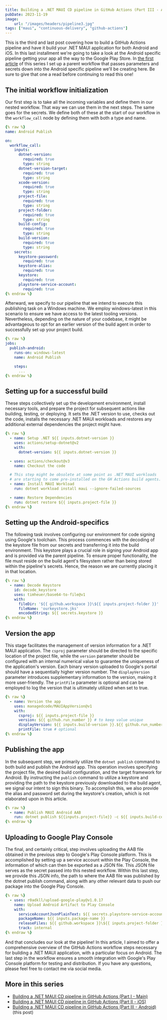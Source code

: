 ```yaml
---
title: Building a .NET MAUI CD pipeline in GitHub Actions (Part III - Android)
pubDate: 2023-11-19
image:
    url: "/images/headers/pipeline3.jpg"
tags: ["maui", "continuous-delivery", "github-actions"]
---
```


This is the third and last post covering how to build a GitHub Actions pipeline and have it build your .NET MAUI application for both Android and iOS. In this last installment we're going to take a look at the Android specific pipeline getting your app all the way to the Google Play Store. In [the first article](https://www.thewissen.io/making-maui-cd-pipeline/) of this series I set up a parent workflow that passes parameters and secrets down into the Android specific pipeline we'll be creating here. Be sure to give that one a read before continuing to read this one!

## The initial workflow initialization
Our first step is to take all the incoming variables and define them in our nested workflow. That way we can use them in the next steps. The same goes for the secrets. We define both of these at the start of our workflow in the `workflow_call` node by defining them with both a type and name.

```yaml
{% raw %}
name: Android Publish

on:
  workflow_call:
    inputs:
      dotnet-version:
        required: true
        type: string
      dotnet-version-target:
        required: true
        type: string
      xcode-version:
        required: true
        type: string
      project-file:
        required: true
        type: string
      project-folder:
        required: true
        type: string
      build-config:
        required: true
        type: string
      build-version:
        required: true
        type: string
    secrets:      
      keystore-password:
        required: true
      keystore-alias:
        required: true
      keystore:
        required: true
      playstore-service-account:
        required: true
{% endraw %}
```

Afterward, we specify to our pipeline that we intend to execute this publishing task on a Windows machine. We employ windows-latest in this scenario to ensure we have access to the latest tooling versions. Nevertheless, depending on the nature of your codebase, it might be advantageous to opt for an earlier version of the build agent in order to successfully set up your project build.

```yaml
{% raw %}
jobs:
  publish-android:
    runs-on: windows-latest
    name: Android Publish

    steps:
      ...
{% endraw %}
```

## Setting up for a successful build

These steps collectively set up the development environment, install necessary tools, and prepare the project for subsequent actions like building, testing, or deploying. It sets the .NET version to use, checks out the code, installs the necessary .NET MAUI workloads and restores any additional external dependencies the project might have.

```yaml
{% raw %}
  - name: Setup .NET ${{ inputs.dotnet-version }}
    uses: actions/setup-dotnet@v2
    with:
      dotnet-version: ${{ inputs.dotnet-version }}

  - uses: actions/checkout@v3
    name: Checkout the code

  # This step might be obsolete at some point as .NET MAUI workloads 
  # are starting to come pre-installed on the GH Actions build agents.
  - name: Install MAUI Workload
    run: dotnet workload install maui --ignore-failed-sources

  - name: Restore Dependencies
    run: dotnet restore ${{ inputs.project-file }}
{% endraw %}
```

## Setting up the Android-specifics

The following task involves configuring our environment for code signing using Google's toolchain. This process commences with the decoding of the keystore file from our secrets and transferring it into the build environment. This keystore plays a crucial role in signing your Android app and is provided via the parent pipeline. To ensure proper functionality, the file must reside on the build agent's filesystem rather than being stored within the pipeline's secrets. Hence, the reason we are currently placing it in that location.

```yaml
{% raw %}
  - name: Decode Keystore
    id: decode_keystore
    uses: timheuer/base64-to-file@v1
    with:
      fileDir: '${{ github.workspace }}\${{ inputs.project-folder }}'
      fileName: 'ourkeystore.jks'
      encodedString: ${{ secrets.keystore }}
{% endraw %}
```

## Version the app

This stage facilitates the management of version information for a .NET MAUI application. The `csproj` parameter should be directed to the specific location of the project file, while the `version` parameter should be configured with an internal numerical value to guarantee the uniqueness of the application's version. Each binary version uploaded to Google's portal should have a sequentially higher version number. The `displayVersion` parameter introduces supplementary information to the version, making it more user-friendly. The `printFile` parameter is optional and can be employed to log the version that is ultimately utilized when set to true.

```yaml
{% raw %}
  - name: Version the app
    uses: managedcode/MAUIAppVersion@v1
    with: 
      csproj: ${{ inputs.project-file }}
      version: ${{ github.run_number }} # to keep value unique
      displayVersion: ${{ inputs.build-version }}.${{ github.run_number }}
      printFile: true # optional
{% endraw %}
```

## Publishing the app

In the subsequent step, we primarily utilize the `dotnet publish` command to both build and publish the Android app. This operation involves specifying the project file, the desired build configuration, and the target framework for Android. By instructing the `publish` command to utilize a keystore and providing the path to the keystore previously downloaded to the build agent, we signal our intent to sign this binary. To accomplish this, we also provide the alias and password set during the keystore's creation, which is not elaborated upon in this article.

```yaml
{% raw %}
  - name: Publish MAUI Android AAB
    run: dotnet publish ${{inputs.project-file}} -c ${{ inputs.build-config }} -f ${{ inputs.dotnet-version-target }}-android /p:AndroidPackageFormats=aab /p:AndroidKeyStore=true /p:AndroidSigningKeyStore=ourkeystore.jks /p:AndroidSigningKeyAlias=${{secrets.keystore-alias}} /p:AndroidSigningKeyPass="${{ secrets.keystore-password }}" /p:AndroidSigningStorePass="${{ secrets.keystore-password }}" --no-restore
{% endraw %}
```               

## Uploading to Google Play Console
The final, and certainly critical, step involves uploading the AAB file obtained in the previous step to Google's Play Console platform. This is accomplished by setting up a service account within the Play Console, the information of which can then be exported as a JSON file. This JSON file serves as the secret passed into this nested workflow. Within this last step, we provide this JSON info, the path to where the AAB file was published by the dotnet publish command, along with any other relevant data to push our package into the Google Play Console.

```yaml
{% raw %}
  - uses: r0adkll/upload-google-play@v1.0.17
    name: Upload Android Artifact to Play Console
    with:
      serviceAccountJsonPlainText: ${{ secrets.playstore-service-account }}
      packageName: ${{ inputs.package-name }}
      releaseFiles: ${{ github.workspace }}\${{ inputs.project-folder }}\bin\${{ inputs.build-config }}\${{ inputs.dotnet-version-target }}-android\${{ inputs.package-name }}-Signed.aab
      track: internal
{% endraw %}
```

And that concludes our look at the pipeline! In this article, I aimed to offer a comprehensive overview of the GitHub Actions workflow steps necessary for building a .NET MAUI application, with a particular focus on Android. The last step in the workflow ensures a smooth integration with Google's Play Console platform for testing and distribution. If you have any questions, please feel free to contact me via social media.

## More in this series

- [Building a .NET MAUI CD pipeline in GitHub Actions (Part I - Main)](https://thewissen.io/making-maui-cd-pipeline/)
- [Building a .NET MAUI CD pipeline in GitHub Actions (Part II - iOS)](https://thewissen.io/making-maui-cd-pipeline-part2/)
- [Building a .NET MAUI CD pipeline in GitHub Actions (Part III - Android)](https://thewissen.io/making-maui-cd-pipeline-part3/) (this post)